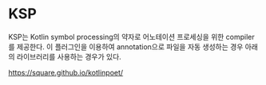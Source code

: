 # KSP

KSP는 Kotlin symbol processing의 약자로 어노테이션 프로세싱을 위한 compiler를 제공한다. 이 플러그인을 이용하여 annotation으로 파일을 자동 생성하는 경우 아래의 라이브러리를 사용하는 경우가 있다.

https://square.github.io/kotlinpoet/